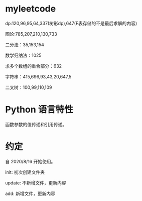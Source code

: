 # myleetcode
dp:120,96,95,64,337(树形dp),647(F表存储的不是最后求解的内容)

图论:785,207,210,130,733

二分法：35,153,154

数学归纳法：1025

求多个数组的重合部分：632

字符串：415,696,93,43,20,647,5

二叉树：100,99,110,109

# Python 语言特性
函数参数的值传递和引用传递。


# 约定
自 2020/8/16 开始使用。

init: 初次创建文件夹

update: 不新增文件，更新内容

add: 新增文件，更新内容


